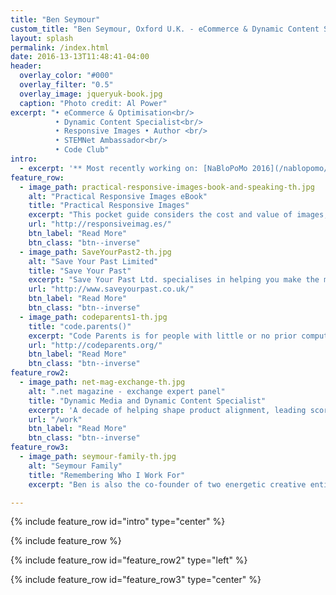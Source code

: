 ```yaml
---
title: "Ben Seymour"
custom_title: "Ben Seymour, Oxford U.K. - eCommerce & Dynamic Content Specialist, Responsive Images Advocate"
layout: splash
permalink: /index.html
date: 2016-13-13T11:48:41-04:00
header:
  overlay_color: "#000"
  overlay_filter: "0.5"
  overlay_image: jqueryuk-book.jpg
  caption: "Photo credit: Al Power"
excerpt: "• eCommerce & Optimisation<br/>
          • Dynamic Content Specialist<br/>
          • Responsive Images • Author <br/>
          • STEMNet Ambassador<br/>
          • Code Club"
intro:
  - excerpt: '** Most recently working on: [NaBloPoMo 2016](/nablopomo/) **<br/> Growing my Mo for : [Movember 2016](http://mobro.co/bseymour)'
feature_row:
  - image_path: practical-responsive-images-book-and-speaking-th.jpg
    alt: "Practical Responsive Images eBook"
    title: "Practical Responsive Images"
    excerpt: "This pocket guide considers the cost and value of images, reviews image formats and historic practices, and explores some of the new features and tools available to us, such that we can be in a position to undertake a practical approach to responsive images."
    url: "http://responsiveimag.es/"
    btn_label: "Read More"
    btn_class: "btn--inverse"
  - image_path: SaveYourPast2-th.jpg
    alt: "Save Your Past Limited"
    title: "Save Your Past"
    excerpt: "Save Your Past Ltd. specialises in helping you make the most of your pre-digital precious memories. We carefully transform your videos, photos, slides/negatives into a form where they will degrade no more, and can undertake digital restoration work to sensitively turn back the hands of time and rejuvenate them."
    url: "http://www.saveyourpast.co.uk/"
    btn_label: "Read More"
    btn_class: "btn--inverse"
  - image_path: codeparents1-th.jpg
    title: "code.parents()"
    excerpt: "Code Parents is for people with little or no prior computing experience, who would like to be better prepared to encourage and support children in starting to explore coding. Ben founded Code Parents, and is keen that it should develop into a community on contributors."
    url: "http://codeparents.org/"
    btn_label: "Read More"
    btn_class: "btn--inverse"
feature_row2:
  - image_path: net-mag-exchange-th.jpg
    alt: ".net magazine - exchange expert panel"
    title: "Dynamic Media and Dynamic Content Specialist"
    excerpt: 'A decade of helping shape product alignment, leading scores of  projects for global brands, leveraging industry-leading SaaS Dynamic Media and Dynamic Content solutions (inc. headless CMS) <br/>.net magazine industry expert, conference speaker (including Adobe Summit).'
    url: "/work"
    btn_label: "Read More"
    btn_class: "btn--inverse"
feature_row3:
  - image_path: seymour-family-th.jpg
    alt: "Seymour Family"
    title: "Remembering Who I Work For"
    excerpt: "Ben is also the co-founder of two energetic creative entities aged 10  & 7. He also enjoys motorbikes, mountain bikes, Formula1 and the occasional track day (most recently Lotus Exige and Audi R8 at Silverstone).<br/><br/> There are various less-public repositories of our very happy memories, which we tend to share with closer friends and family - ping me for an invitation if you don't already have access."

---
```


{% include feature_row id="intro" type="center" %}

{% include feature_row %}

{% include feature_row id="feature_row2" type="left" %}

{% include feature_row id="feature_row3" type="center" %}
